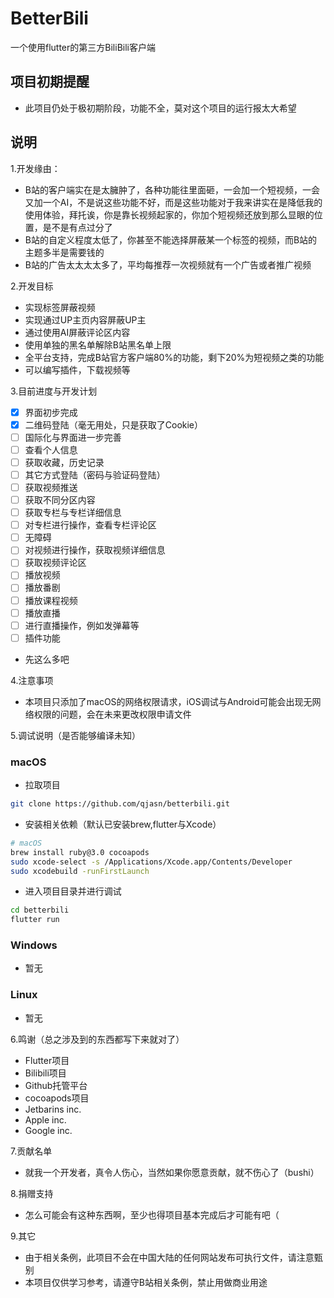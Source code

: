 # BetterBili

一个使用flutter的第三方BiliBili客户端

## 项目初期提醒
- 此项目仍处于极初期阶段，功能不全，莫对这个项目的运行报太大希望

## 说明

1.开发缘由：
- B站的客户端实在是太臃肿了，各种功能往里面砸，一会加一个短视频，一会又加一个AI，不是说这些功能不好，而是这些功能对于我来讲实在是降低我的使用体验，拜托诶，你是靠长视频起家的，你加个短视频还放到那么显眼的位置，是不是有点过分了
- B站的自定义程度太低了，你甚至不能选择屏蔽某一个标签的视频，而B站的主题多半是需要钱的
- B站的广告太太太太多了，平均每推荐一次视频就有一个广告或者推广视频

2.开发目标
- 实现标签屏蔽视频
- 实现通过UP主页内容屏蔽UP主
- 通过使用AI屏蔽评论区内容
- 使用单独的黑名单解除B站黑名单上限
- 全平台支持，完成B站官方客户端80%的功能，剩下20%为短视频之类的功能
- 可以编写插件，下载视频等

3.目前进度与开发计划
- [x] 界面初步完成
- [x] 二维码登陆（毫无用处，只是获取了Cookie）
- [ ] 国际化与界面进一步完善
- [ ] 查看个人信息
- [ ] 获取收藏，历史记录
- [ ] 其它方式登陆（密码与验证码登陆）
- [ ] 获取视频推送
- [ ] 获取不同分区内容
- [ ] 获取专栏与专栏详细信息
- [ ] 对专栏进行操作，查看专栏评论区
- [ ] 无障碍
- [ ] 对视频进行操作，获取视频详细信息
- [ ] 获取视频评论区
- [ ] 播放视频
- [ ] 播放番剧
- [ ] 播放课程视频
- [ ] 播放直播
- [ ] 进行直播操作，例如发弹幕等
- [ ] 插件功能
- 先这么多吧

4.注意事项
- 本项目只添加了macOS的网络权限请求，iOS调试与Android可能会出现无网络权限的问题，会在未来更改权限申请文件

5.调试说明（是否能够编译未知）
### macOS
- 拉取项目
``` Bash
git clone https://github.com/qjasn/betterbili.git
```
- 安装相关依赖（默认已安装brew,flutter与Xcode）
``` Bash
# macOS
brew install ruby@3.0 cocoapods
sudo xcode-select -s /Applications/Xcode.app/Contents/Developer
sudo xcodebuild -runFirstLaunch
```
- 进入项目目录并进行调试
``` Bash
cd betterbili
flutter run
```
### Windows
- 暂无
### Linux
- 暂无


6.鸣谢（总之涉及到的东西都写下来就对了）
- Flutter项目
- Bilibili项目
- Github托管平台
- cocoapods项目
- Jetbarins inc.
- Apple inc.
- Google inc.

7.贡献名单
- 就我一个开发者，真令人伤心，当然如果你愿意贡献，就不伤心了（bushi）

8.捐赠支持
- 怎么可能会有这种东西啊，至少也得项目基本完成后才可能有吧（

9.其它
- 由于相关条例，此项目不会在中国大陆的任何网站发布可执行文件，请注意甄别
- 本项目仅供学习参考，请遵守B站相关条例，禁止用做商业用途